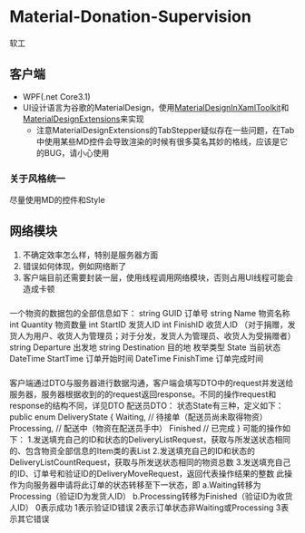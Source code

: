 # Material-Donation-Supervision
软工

## 客户端

* WPF(.net Core3.1)
* UI设计语言为谷歌的MaterialDesign，使用[MaterialDesignInXamlToolkit](https://github.com/MaterialDesignInXAML/MaterialDesignInXamlToolkit)和[MaterialDesignExtensions](https://github.com/spiegelp/MaterialDesignExtensions)来实现
    * 注意MaterialDesignExtensions的TabStepper疑似存在一些问题，在Tab中使用某些MD控件会导致渲染的时候有很多莫名其妙的格线，应该是它的BUG，请小心使用

### 关于风格统一

尽量使用MD的控件和Style

## 网络模块

1. 不确定效率怎么样，特别是服务器方面
2. 错误如何体现，例如网络断了
3. 客户端目前还需要封装一层，使用线程调用网络模块，否则占用UI线程可能会造成卡顿

###
一个物资的数据包的全部信息如下：
   string GUID          订单号
   string Name          物资名称
   int Quantity         物资数量
   int StartID          发货人ID
   int FinishID         收货人ID
      （对于捐赠，发货人为用户、收货人为管理员；对于分发，发货人为管理员、收货人为受捐赠者）
   string Departure     出发地
   string Destination   目的地
   枚举类型 State        当前状态
   DateTime StartTime   订单开始时间
   DateTime FinishTime  订单完成时间
   
###
客户端通过DTO与服务器进行数据沟通，客户端会填写DTO中的request并发送给服务器，服务器根据收到的的request返回response。不同的操作request和response的结构不同，详见DTO
   配送员DTO：
      状态State有三种，定义如下：
         public enum DeliveryState
         {
            Waiting,    // 待接单（配送员尚未取得物资）
            Processing, // 配送中（物资在配送员手中）
            Finished    // 已完成
         }
      可能的操作如下：
      1.发送填充自己的ID和状态的DeliveryListRequest，获取与所发送状态相同的、包含物资全部信息的Item类的表List<Item>
      2.发送填充自己的ID和状态的DeliveryListCountRequest，获取与所发送状态相同的物资总数
      3.发送填充自己的ID、订单号和验证ID的DeliveryMoveRequest，返回代表操作结果的整数
         此操作为向服务器申请将此订单的状态转移至下一状态，即
            a.Waiting转移为Processing（验证ID为发货人ID）
            b.Processing转移为Finished（验证ID为收货人ID）
         0表示成功
         1表示验证ID错误
         2表示订单状态非Waiting或Processing
         3表示其它错误
